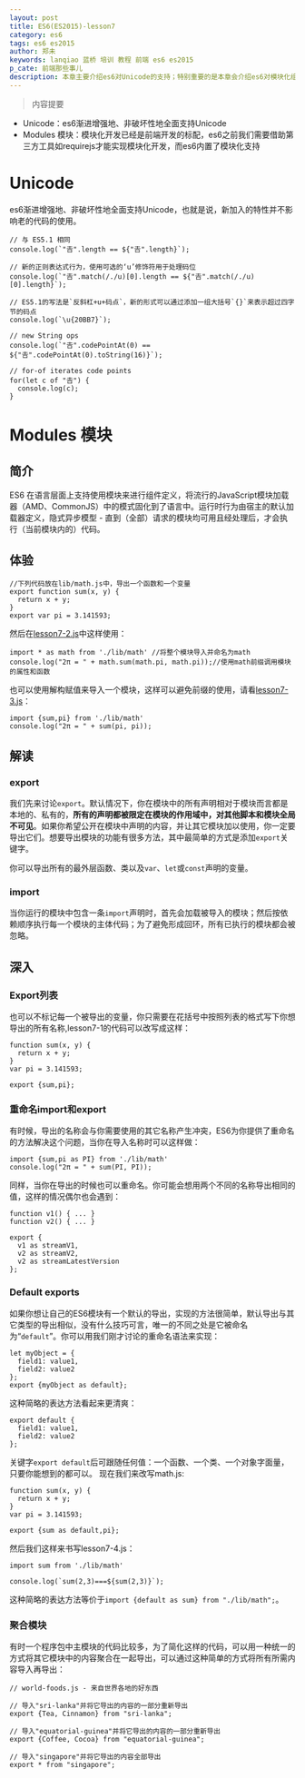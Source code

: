 ```yaml
---
layout: post
title: ES6(ES2015)-lesson7
category: es6
tags: es6 es2015
author: 郑未
keywords: lanqiao 蓝桥 培训 教程 前端 es6 es2015
p_cate: 前端那些事儿
description: 本章主要介绍es6对Unicode的支持；特别重要的是本章会介绍es6对模块化组件的支持
---
```

>内容提要

- Unicode：es6渐进增强地、非破坏性地全面支持Unicode
- Modules 模块：模块化开发已经是前端开发的标配，es6之前我们需要借助第三方工具如requirejs才能实现模块化开发，而es6内置了模块化支持

# Unicode

es6渐进增强地、非破坏性地全面支持Unicode，也就是说，新加入的特性并不影响老的代码的使用。

    // 与 ES5.1 相同
    console.log(`"𠮷".length == ${"𠮷".length}`);

    // 新的正则表达式行为，使用可选的‘u’修饰符用于处理码位
    console.log(`"𠮷".match(/./u)[0].length == ${"𠮷".match(/./u)[0].length}`);

    // ES5.1的写法是`反斜杠+u+码点`，新的形式可以通过添加一组大括号`{}`来表示超过四字节的码点
    console.log(`\u{20BB7}`);

    // new String ops
    console.log(`"𠮷".codePointAt(0) == ${"𠮷".codePointAt(0).toString(16)}`);

    // for-of iterates code points
    for(let c of "𠮷") {
      console.log(c);
    }

# Modules 模块

## 简介

ES6 在语言层面上支持使用模块来进行组件定义，将流行的JavaScript模块加载器（AMD、CommonJS）中的模式固化到了语言中。运行时行为由宿主的默认加载器定义，隐式异步模型 - 直到（全部）请求的模块均可用且经处理后，才会执行（当前模块内的）代码。

## 体验

    //下列代码放在lib/math.js中，导出一个函数和一个变量
    export function sum(x, y) {
      return x + y;
    }
    export var pi = 3.141593;

然后在[lesson7-2.js](https://coding.net/u/lanqiao/p/frontAdvance/git/blob/master/es6/lesson7-2.js)中这样使用：

    import * as math from './lib/math' //将整个模块导入并命名为math
    console.log("2π = " + math.sum(math.pi, math.pi));//使用math前缀调用模块的属性和函数

也可以使用解构赋值来导入一个模块，这样可以避免前缀的使用，请看[lesson7-3.js](https://coding.net/u/lanqiao/p/frontAdvance/git/blob/master/es6/lesson7-3.js)：

    import {sum,pi} from './lib/math'
    console.log("2π = " + sum(pi, pi));

## 解读

### export

我们先来讨论`export`。默认情况下，你在模块中的所有声明相对于模块而言都是本地的、私有的，**所有的声明都被限定在模块的作用域中，对其他脚本和模块全局不可见**。如果你希望公开在模块中声明的内容，并让其它模块加以使用，你一定要导出它们。想要导出模块的功能有很多方法，其中最简单的方式是添加`export`关键字。

你可以导出所有的最外层函数、类以及`var`、`let`或`const`声明的变量。

### import

当你运行的模块中包含一条`import`声明时，首先会加载被导入的模块；然后按依赖顺序执行每一个模块的主体代码；为了避免形成回环，所有已执行的模块都会被忽略。

## 深入

### Export列表

也可以不标记每一个被导出的变量，你只需要在花括号中按照列表的格式写下你想导出的所有名称,lesson7-1的代码可以改写成这样：

    function sum(x, y) {
      return x + y;
    }
    var pi = 3.141593;

    export {sum,pi};

### 重命名import和export

有时候，导出的名称会与你需要使用的其它名称产生冲突，ES6为你提供了重命名的方法解决这个问题，当你在导入名称时可以这样做：

    import {sum,pi as PI} from './lib/math'
    console.log("2π = " + sum(PI, PI));

同样，当你在导出的时候也可以重命名。你可能会想用两个不同的名称导出相同的值，这样的情况偶尔也会遇到：

    function v1() { ... }
    function v2() { ... }

    export {
      v1 as streamV1,
      v2 as streamV2,
      v2 as streamLatestVersion
    };

### Default exports

如果你想让自己的ES6模块有一个默认的导出，实现的方法很简单，默认导出与其它类型的导出相似，没有什么技巧可言，唯一的不同之处是它被命名为“`default`”。你可以用我们刚才讨论的重命名语法来实现：

    let myObject = {
      field1: value1,
      field2: value2
    };
    export {myObject as default};

这种简略的表达方法看起来更清爽：

    export default {
      field1: value1,
      field2: value2
    };

关键字`export default`后可跟随任何值：一个函数、一个类、一个对象字面量，只要你能想到的都可以。
现在我们来改写math.js:

    function sum(x, y) {
      return x + y;
    }
    var pi = 3.141593;

    export {sum as default,pi};

然后我们这样来书写lesson7-4.js：

    import sum from './lib/math'

    console.log(`sum(2,3)===${sum(2,3)}`);

这种简略的表达方法等价于`import {default as sum} from "./lib/math";`。

### 聚合模块

有时一个程序包中主模块的代码比较多，为了简化这样的代码，可以用一种统一的方式将其它模块中的内容聚合在一起导出，可以通过这种简单的方式将所有所需内容导入再导出：

    // world-foods.js - 来自世界各地的好东西

    // 导入"sri-lanka"并将它导出的内容的一部分重新导出
    export {Tea, Cinnamon} from "sri-lanka";

    // 导入"equatorial-guinea"并将它导出的内容的一部分重新导出
    export {Coffee, Cocoa} from "equatorial-guinea";

    // 导入"singapore"并将它导出的内容全部导出
    export * from "singapore";

